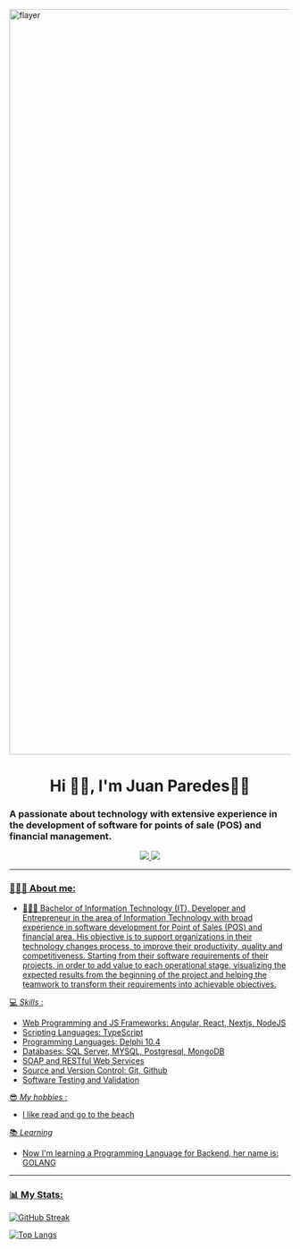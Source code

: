 <div id="header" align="center">
</div><img width="1333" alt="flayer" src="https://user-images.githubusercontent.com/31190497/205779007-cb45b215-76fa-4c04-a8e8-0c6f394ac968.png">
  <h1 align="center">Hi 👋🏻, I'm Juan Paredes👨‍💻</h1> 
<h3>A passionate about technology with extensive experience in the development of software for points of sale (POS) and financial management.</h3>

<div id="badges" align="center">
  <a href="https://twitter.com/juanjoseparedes">
    <img src="https://img.shields.io/twitter/follow/juanjoseparedes?color=gree&logo=twitter&style=for-the-badge" />
  
  <a href="https://www.linkedin.com/in/juan-jose-paredes-05a65521/">
    <img src="https://img.shields.io/badge/LinkedIn-Follow-blue?style=for-the-badge&logo=appveyor" />
</div>

--- 

### 👨🏻‍💼 About me:
    
- 👨🏻‍🎓 Bachelor of Information Technology (IT), Developer and
Entrepreneur in the area of Information Technology with broad
experience in software development for Point of Sales (POS)
and financial area. His objective is to support organizations in
their technology changes process, to improve their
productivity, quality and competitiveness. Starting from their
software requirements of their projects, in order to add value
to each operational stage, visualizing the expected results from
the beginning of the project and helping the teamwork to
transform their requirements into achievable objectives.
    
💻 *Skills* :
- Web Programming and JS Frameworks: Angular, React, Nextjs, NodeJS
- Scripting Languages: TypeScript
- Programming Languages: Delphi 10.4
- Databases: SQL Server, MYSQL, Postgresql, MongoDB
- SOAP and RESTful Web Services
- Source and Version Control: Git, Github
- Software Testing and Validation

😎 *My hobbies* : 
- I like read and go to the beach
 
📚 *Learning*
- Now I'm learning a Programming Language for Backend, her name is: GOLANG

---
### 📊 My Stats:
[![GitHub Streak](http://github-readme-streak-stats.herokuapp.com?user=juanjoseparedes&theme=gruvbox)](https://git.io/streak-stats)
    
[![Top Langs](https://github-readme-stats.vercel.app/api/top-langs/?username=juanjoseparedes&layout=compact)](https://github.com/anuraghazra/github-readme-stats)
    
    
<!--
**juanjoseparedes/juanjoseparedes** is a ✨ _special_ ✨ repository because its `README.md` (this file) appears on your GitHub profile.

Here are some ideas to get you started:

- 🔭 I’m currently working on ...
- 🌱 I’m currently learning ...
- 👯 I’m looking to collaborate on ...
- 🤔 I’m looking for help with ...
- 💬 Ask me about ...
- 📫 How to reach me: ...
- 😄 Pronouns: ...
- ⚡ Fun fact: ...
-->
